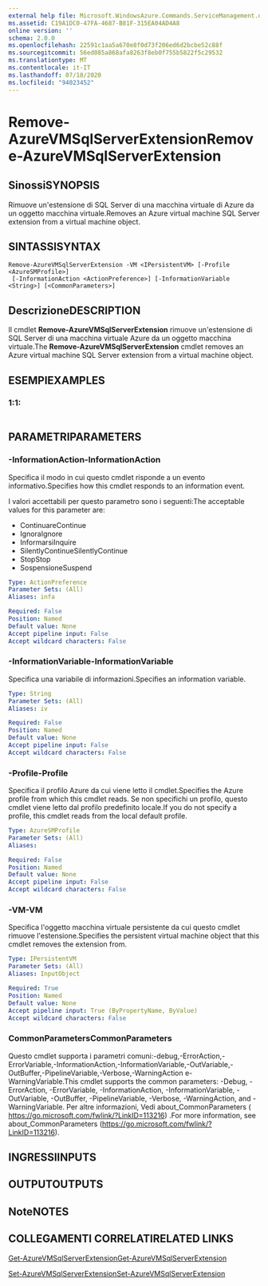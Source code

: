 ```yaml
---
external help file: Microsoft.WindowsAzure.Commands.ServiceManagement.dll-Help.xml
ms.assetid: C19A1DC0-47FA-4687-B81F-315EA04AD4A8
online version: ''
schema: 2.0.0
ms.openlocfilehash: 22591c1aa5a670e8f0d73f206ed6d2bcbe52c88f
ms.sourcegitcommit: 56ed085a868afa8263f8eb0f755b5822f5c29532
ms.translationtype: MT
ms.contentlocale: it-IT
ms.lasthandoff: 07/18/2020
ms.locfileid: "94023452"
---
```

# <span data-ttu-id="c4a64-101">Remove-AzureVMSqlServerExtension</span><span class="sxs-lookup"><span data-stu-id="c4a64-101">Remove-AzureVMSqlServerExtension</span></span>

## <span data-ttu-id="c4a64-102">Sinossi</span><span class="sxs-lookup"><span data-stu-id="c4a64-102">SYNOPSIS</span></span>
<span data-ttu-id="c4a64-103">Rimuove un'estensione di SQL Server di una macchina virtuale di Azure da un oggetto macchina virtuale.</span><span class="sxs-lookup"><span data-stu-id="c4a64-103">Removes an Azure virtual machine SQL Server extension from a virtual machine object.</span></span>

## <span data-ttu-id="c4a64-104">SINTASSI</span><span class="sxs-lookup"><span data-stu-id="c4a64-104">SYNTAX</span></span>

```
Remove-AzureVMSqlServerExtension -VM <IPersistentVM> [-Profile <AzureSMProfile>]
 [-InformationAction <ActionPreference>] [-InformationVariable <String>] [<CommonParameters>]
```

## <span data-ttu-id="c4a64-105">Descrizione</span><span class="sxs-lookup"><span data-stu-id="c4a64-105">DESCRIPTION</span></span>
<span data-ttu-id="c4a64-106">Il cmdlet **Remove-AzureVMSqlServerExtension** rimuove un'estensione di SQL Server di una macchina virtuale Azure da un oggetto macchina virtuale.</span><span class="sxs-lookup"><span data-stu-id="c4a64-106">The **Remove-AzureVMSqlServerExtension** cmdlet removes an Azure virtual machine SQL Server extension from a virtual machine object.</span></span>

## <span data-ttu-id="c4a64-107">ESEMPI</span><span class="sxs-lookup"><span data-stu-id="c4a64-107">EXAMPLES</span></span>

### <span data-ttu-id="c4a64-108">1:</span><span class="sxs-lookup"><span data-stu-id="c4a64-108">1:</span></span>
```

```

## <span data-ttu-id="c4a64-109">PARAMETRI</span><span class="sxs-lookup"><span data-stu-id="c4a64-109">PARAMETERS</span></span>

### <span data-ttu-id="c4a64-110">-InformationAction</span><span class="sxs-lookup"><span data-stu-id="c4a64-110">-InformationAction</span></span>
<span data-ttu-id="c4a64-111">Specifica il modo in cui questo cmdlet risponde a un evento informativo.</span><span class="sxs-lookup"><span data-stu-id="c4a64-111">Specifies how this cmdlet responds to an information event.</span></span>

<span data-ttu-id="c4a64-112">I valori accettabili per questo parametro sono i seguenti:</span><span class="sxs-lookup"><span data-stu-id="c4a64-112">The acceptable values for this parameter are:</span></span>

- <span data-ttu-id="c4a64-113">Continuare</span><span class="sxs-lookup"><span data-stu-id="c4a64-113">Continue</span></span>
- <span data-ttu-id="c4a64-114">Ignora</span><span class="sxs-lookup"><span data-stu-id="c4a64-114">Ignore</span></span>
- <span data-ttu-id="c4a64-115">Informarsi</span><span class="sxs-lookup"><span data-stu-id="c4a64-115">Inquire</span></span>
- <span data-ttu-id="c4a64-116">SilentlyContinue</span><span class="sxs-lookup"><span data-stu-id="c4a64-116">SilentlyContinue</span></span>
- <span data-ttu-id="c4a64-117">Stop</span><span class="sxs-lookup"><span data-stu-id="c4a64-117">Stop</span></span>
- <span data-ttu-id="c4a64-118">Sospensione</span><span class="sxs-lookup"><span data-stu-id="c4a64-118">Suspend</span></span>

```yaml
Type: ActionPreference
Parameter Sets: (All)
Aliases: infa

Required: False
Position: Named
Default value: None
Accept pipeline input: False
Accept wildcard characters: False
```

### <span data-ttu-id="c4a64-119">-InformationVariable</span><span class="sxs-lookup"><span data-stu-id="c4a64-119">-InformationVariable</span></span>
<span data-ttu-id="c4a64-120">Specifica una variabile di informazioni.</span><span class="sxs-lookup"><span data-stu-id="c4a64-120">Specifies an information variable.</span></span>

```yaml
Type: String
Parameter Sets: (All)
Aliases: iv

Required: False
Position: Named
Default value: None
Accept pipeline input: False
Accept wildcard characters: False
```

### <span data-ttu-id="c4a64-121">-Profile</span><span class="sxs-lookup"><span data-stu-id="c4a64-121">-Profile</span></span>
<span data-ttu-id="c4a64-122">Specifica il profilo Azure da cui viene letto il cmdlet.</span><span class="sxs-lookup"><span data-stu-id="c4a64-122">Specifies the Azure profile from which this cmdlet reads.</span></span>
<span data-ttu-id="c4a64-123">Se non specifichi un profilo, questo cmdlet viene letto dal profilo predefinito locale.</span><span class="sxs-lookup"><span data-stu-id="c4a64-123">If you do not specify a profile, this cmdlet reads from the local default profile.</span></span>

```yaml
Type: AzureSMProfile
Parameter Sets: (All)
Aliases: 

Required: False
Position: Named
Default value: None
Accept pipeline input: False
Accept wildcard characters: False
```

### <span data-ttu-id="c4a64-124">-VM</span><span class="sxs-lookup"><span data-stu-id="c4a64-124">-VM</span></span>
<span data-ttu-id="c4a64-125">Specifica l'oggetto macchina virtuale persistente da cui questo cmdlet rimuove l'estensione.</span><span class="sxs-lookup"><span data-stu-id="c4a64-125">Specifies the persistent virtual machine object that this cmdlet removes the extension from.</span></span>

```yaml
Type: IPersistentVM
Parameter Sets: (All)
Aliases: InputObject

Required: True
Position: Named
Default value: None
Accept pipeline input: True (ByPropertyName, ByValue)
Accept wildcard characters: False
```

### <span data-ttu-id="c4a64-126">CommonParameters</span><span class="sxs-lookup"><span data-stu-id="c4a64-126">CommonParameters</span></span>
<span data-ttu-id="c4a64-127">Questo cmdlet supporta i parametri comuni:-debug,-ErrorAction,-ErrorVariable,-InformationAction,-InformationVariable,-OutVariable,-OutBuffer,-PipelineVariable,-Verbose,-WarningAction e-WarningVariable.</span><span class="sxs-lookup"><span data-stu-id="c4a64-127">This cmdlet supports the common parameters: -Debug, -ErrorAction, -ErrorVariable, -InformationAction, -InformationVariable, -OutVariable, -OutBuffer, -PipelineVariable, -Verbose, -WarningAction, and -WarningVariable.</span></span> <span data-ttu-id="c4a64-128">Per altre informazioni, Vedi about_CommonParameters ( https://go.microsoft.com/fwlink/?LinkID=113216) .</span><span class="sxs-lookup"><span data-stu-id="c4a64-128">For more information, see about_CommonParameters (https://go.microsoft.com/fwlink/?LinkID=113216).</span></span>

## <span data-ttu-id="c4a64-129">INGRESSI</span><span class="sxs-lookup"><span data-stu-id="c4a64-129">INPUTS</span></span>

## <span data-ttu-id="c4a64-130">OUTPUT</span><span class="sxs-lookup"><span data-stu-id="c4a64-130">OUTPUTS</span></span>

## <span data-ttu-id="c4a64-131">Note</span><span class="sxs-lookup"><span data-stu-id="c4a64-131">NOTES</span></span>

## <span data-ttu-id="c4a64-132">COLLEGAMENTI CORRELATI</span><span class="sxs-lookup"><span data-stu-id="c4a64-132">RELATED LINKS</span></span>

[<span data-ttu-id="c4a64-133">Get-AzureVMSqlServerExtension</span><span class="sxs-lookup"><span data-stu-id="c4a64-133">Get-AzureVMSqlServerExtension</span></span>](./Get-AzureVMSqlServerExtension.md)

[<span data-ttu-id="c4a64-134">Set-AzureVMSqlServerExtension</span><span class="sxs-lookup"><span data-stu-id="c4a64-134">Set-AzureVMSqlServerExtension</span></span>](./Set-AzureVMSqlServerExtension.md)


